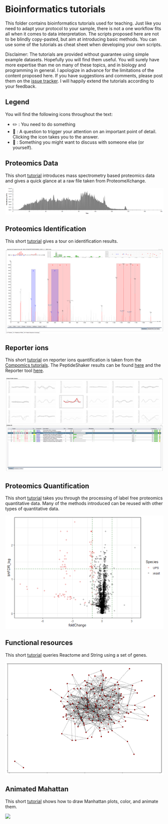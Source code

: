 # Bioinformatics tutorials

This folder contains bioinformatics tutorials used for teaching. Just like you need to adapt your protocol to your sample, there is not a one workflow fits all when it comes to data interpretation. The scripts proposed here are not to be blindly copy-pasted, but aim at introducing basic methods. You can use some of the tutorials as cheat sheet when developing your own scripts.

Disclaimer: The tutorials are provided without guarantee using simple example datasets. Hopefully you will find them useful. You will surely have more expertise than me on many of these topics, and in biology and programming in general. I apologize in advance for the limitations of the content proposed here. If you have suggestions and comments, please post them on the [issue tracker](https://github.com/mvaudel/tutorials/issues). I will happily extend the tutorials according to your feedback.

## Legend

You will find the following icons throughout the text:

* :pencil2: : You need to do something
* :thought_balloon: : A question to trigger your attention on an important point of detail. Clicking the icon takes you to the answer.
* :speech_balloon: : Something you might want to discuss with someone else (or yourself).


## Proteomics Data

This short [tutorial](Proteomics_data/proteomics_data.md) introduces mass spectrometry based proteomics data and gives a quick glance at a raw file taken from ProteomeXchange.

![](Proteomics_data/images/chromatogram.png?raw=true)


## Proteomics Identification

This short [tutorial](Proteomics_identification/proteomics_identification.md) gives a tour on identification results.

![](Proteomics_identification/images/spectrum.png?raw=true)


## Reporter ions

This short [tutorial](Reporter_ions/4.2-Reporter-Ions.pdf) on reporter ions quantification is taken from the [Compomics tutorials](https://compomics.com/bioinformatics-for-proteomics/quantification/). The PeptideShaker results can be found [here](Reporter_ions/Reporter_tutorial.zip) and the Reporter tool [here](Reporter-0.7.11.zip).

![](Reporter_ions/reporter.png?raw=true)


## Proteomics Quantification

This short [tutorial](Proteomics_quantification/quantitative_proteomics.md) takes you through the processing of label free proteomics quantitative data. Many of the methods introduced can be reused with other types of quantitative data.


![](Proteomics_quantification/images/volcano_UPS_B_FC-1.png)


## Functional resources

This short [tutorial](Functional_resources/functional_resources.md) queries Reactome and String using a set of genes.


![](Functional_resources/images/t2d_subnetwork-1.png)

## Animated Mahattan

This short [tutorial](animated_mh/animated_mh.md) shows how to draw Manhattan plots, color, and animate them.


![](animated_mh/plots/pathwayMh.gif)

